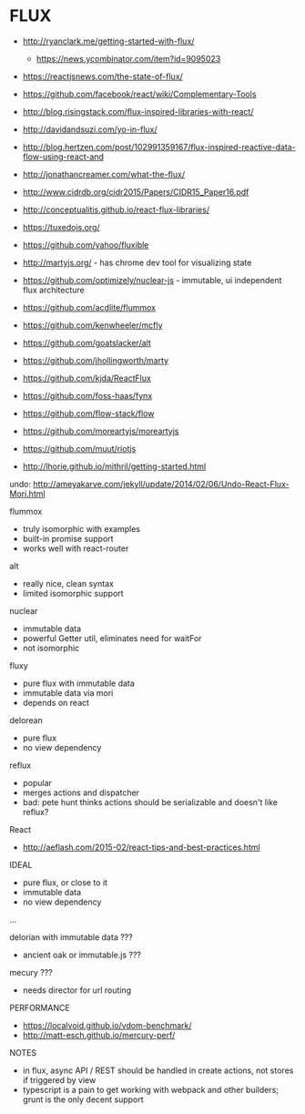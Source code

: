 # FLUX

- http://ryanclark.me/getting-started-with-flux/
  - https://news.ycombinator.com/item?id=9095023

- https://reactjsnews.com/the-state-of-flux/
- https://github.com/facebook/react/wiki/Complementary-Tools
- http://blog.risingstack.com/flux-inspired-libraries-with-react/
- http://davidandsuzi.com/yo-in-flux/
- http://blog.hertzen.com/post/102991359167/flux-inspired-reactive-data-flow-using-react-and
- http://jonathancreamer.com/what-the-flux/
- http://www.cidrdb.org/cidr2015/Papers/CIDR15_Paper16.pdf


- http://conceptualitis.github.io/react-flux-libraries/

- https://tuxedojs.org/
- https://github.com/yahoo/fluxible
- http://martyjs.org/ - has chrome dev tool for visualizing state
- https://github.com/optimizely/nuclear-js - immutable, ui independent flux architecture
- https://github.com/acdlite/flummox
- https://github.com/kenwheeler/mcfly
- https://github.com/goatslacker/alt

- https://github.com/jhollingworth/marty
- https://github.com/kjda/ReactFlux
- https://github.com/foss-haas/fynx
- https://github.com/flow-stack/flow

- https://github.com/moreartyjs/moreartyjs

- https://github.com/muut/riotjs
- http://lhorie.github.io/mithril/getting-started.html

undo:
http://ameyakarve.com/jekyll/update/2014/02/06/Undo-React-Flux-Mori.html


flummox
- truly isomorphic with examples
- built-in promise support
- works well with react-router

alt
- really nice, clean syntax
- limited isomorphic support

nuclear
- immutable data
- powerful Getter util, eliminates need for waitFor
- not isomorphic

fluxy
- pure flux with immutable data
- immutable data via mori
- depends on react

delorean
- pure flux
- no view dependency

reflux
- popular
- merges actions and dispatcher
- bad: pete hunt thinks actions should be serializable and doesn't like reflux?

React
- http://aeflash.com/2015-02/react-tips-and-best-practices.html


IDEAL
- pure flux, or close to it
- immutable data
- no view dependency

...

delorian with immutable data ???
- ancient oak or immutable.js ???

mecury ???
- needs director for url routing


PERFORMANCE
- https://localvoid.github.io/vdom-benchmark/
- http://matt-esch.github.io/mercury-perf/

NOTES
- in flux, async API / REST should be handled in create actions, not stores if triggered by view
- typescript is a pain to get working with webpack and other builders; grunt is the only decent support

